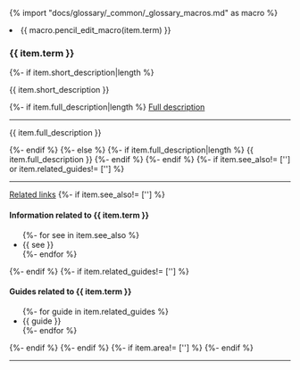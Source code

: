 
{% import "docs/glossary/_common/_glossary_macros.md" as macro %}
<!-- The header above is automatically added to this file. Do not modify anything above this line. -->
<li>
  {{ macro.pencil_edit_macro(item.term) }}
  <h3 class="add-link">{{ item.term }}</h3>
    {%- if item.short_description|length %}
    <p>{{ item.short_description }}</p>
      {%- if item.full_description|length %}
      <devsite-expandable>
        <a href="#{{ item.term }}-full" class="expand-control once">Full description</a>
        <hr>
        <p>{{ item.full_description }}</p>
      </devsite-expandable>
      {%- endif %}
    {%- else %}
      {%- if item.full_description|length %}
         {{ item.full_description }}
      {%- endif %}
    {%- endif %}
  {%- if item.see_also!= [''] or item.related_guides!= [''] %}
    <hr>
    <devsite-expandable>
    <a href="#{{ item.term }}-also" class="expand-control once">Related links</a>
    {%- if item.see_also!= [''] %}
      <h4>Information related to {{ item.term }}</h4>
        <ul class="comma-list">
        {%- for see in item.see_also %}
        <li>{{ see }}</li>
        {%- endfor %}
      </ul>
    {%- endif %}
    {%- if item.related_guides!= [''] %}
      <h4>Guides related to {{ item.term }}</h4>
        <ul class="comma-list">
        {%- for guide in item.related_guides %}
        <li>{{ guide }}</li>
        {%- endfor %}
      </ul>
  {%- endif %}
  </devsite-expandable>
  {%- endif %}
  {%- if item.area!= [''] %}
  <!--
    <ul class="comma-list">
      {% for area in item.area %}
      <li>{{ area }}</li>
      {% endfor %}
    </ul>
  -->
  {%- endif %}
<hr>
</li>
